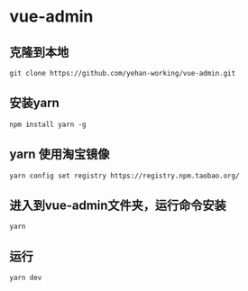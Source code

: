 # vue-admin

## 克隆到本地
`git clone https://github.com/yehan-working/vue-admin.git`

## 安装yarn
`npm install yarn -g`

## yarn 使用淘宝镜像
`yarn config set registry https://registry.npm.taobao.org/`

## 进入到vue-admin文件夹，运行命令安装
`yarn`

## 运行
`yarn dev`

